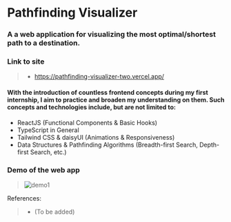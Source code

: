 # Pathfinding Visualizer
### A a web application for visualizing the most optimal/shortest path to a destination.


### Link to site
> - https://pathfinding-visualizer-two.vercel.app/
  
#### With the introduction of countless frontend concepts during my first internship, I aim to practice and broaden my understanding on them. Such concepts and technologies include, but are not limited to:
- ReactJS (Functional Components & Basic Hooks)
- TypeScript in General
- Tailwind CSS & daisyUI (Animations & Responsiveness)
- Data Structures & Pathfinding Algorithms (Breadth-first Search, Depth-first Search, etc.)

### Demo of the web app
> ![demo1](https://user-images.githubusercontent.com/77269201/184480531-8c54b2a8-2b86-4227-a2a7-0467ca4ab3ae.gif)

References:
> - (To be added)
